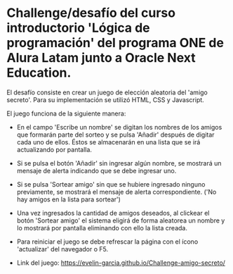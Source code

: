 <h1>Challenge/desafío del curso introductorio 'Lógica de programación' del programa ONE de Alura Latam junto a Oracle Next Education.</h1>

El desafío consiste en crear un juego de elección aleatoria del 'amigo secreto'. Para su implementación se utilizó HTML, CSS y Javascript.

El juego funciona de la siguiente manera:

- En el campo 'Escribe un nombre' se digitan los nombres de los amigos que formarán parte del sorteo y se pulsa 'Añadir' después de digitar cada uno de ellos. Éstos se almacenarán en una lista que se irá actualizando por pantalla.
- Si se pulsa el botón 'Añadir' sin ingresar algún nombre, se mostrará un mensaje de alerta indicando que se debe ingresar uno.
- Si se pulsa 'Sortear amigo' sin que se hubiere ingresado ninguno previamente, se mostrará el mensaje de alerta correspondiente. ('No hay amigos en la lista para sortear')
- Una vez ingresados la cantidad de amigos deseados, al clickear el botón 'Sortear amigo' el sistema eligirá de forma aleatorea un nombre y lo mostrará por pantalla eliminando con ello la lista creada.
- Para reiniciar el juego se debe refrescar la página con el ícono 'actualizar' del navegador o F5.

- Link del juego: https://evelin-garcia.github.io/Challenge-amigo-secreto/
